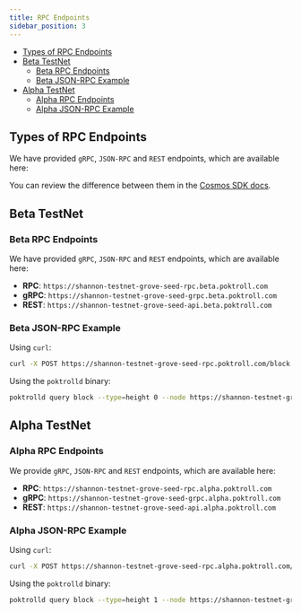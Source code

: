 ```yaml
---
title: RPC Endpoints
sidebar_position: 3
---
```


- [Types of RPC Endpoints](#types-of-rpc-endpoints)
- [Beta TestNet](#beta-testnet)
  - [Beta RPC Endpoints](#beta-rpc-endpoints)
  - [Beta JSON-RPC Example](#beta-json-rpc-example)
- [Alpha TestNet](#alpha-testnet)
  - [Alpha RPC Endpoints](#alpha-rpc-endpoints)
  - [Alpha JSON-RPC Example](#alpha-json-rpc-example)

## Types of RPC Endpoints

We have provided `gRPC`, `JSON-RPC` and `REST` endpoints, which are available here:

You can review the difference between them in the [Cosmos SDK docs](https://docs.cosmos.network/main/learn/advanced/grpc_rest#comparison-table).

## Beta TestNet

### Beta RPC Endpoints

We have provided `gRPC`, `JSON-RPC` and `REST` endpoints, which are available here:

- **RPC**: `https://shannon-testnet-grove-seed-rpc.beta.poktroll.com`
- **gRPC**: `https://shannon-testnet-grove-seed-grpc.beta.poktroll.com`
- **REST**: `https://shannon-testnet-grove-seed-api.beta.poktroll.com`

### Beta JSON-RPC Example

Using `curl`:

```bash
curl -X POST https://shannon-testnet-grove-seed-rpc.poktroll.com/block
```

Using the `poktrolld` binary:

```bash
poktrolld query block --type=height 0 --node https://shannon-testnet-grove-seed-rpc.poktroll.com
```

## Alpha TestNet

### Alpha RPC Endpoints

We provide `gRPC`, `JSON-RPC` and `REST` endpoints, which are available here:

- **RPC**: `https://shannon-testnet-grove-seed-rpc.alpha.poktroll.com`
- **gRPC**: `https://shannon-testnet-grove-seed-grpc.alpha.poktroll.com`
- **REST**: `https://shannon-testnet-grove-seed-api.alpha.poktroll.com`

### Alpha JSON-RPC Example

Using `curl`:

```bash
curl -X POST https://shannon-testnet-grove-seed-rpc.alpha.poktroll.com/block
```

Using the `poktrolld` binary:

```bash
poktrolld query block --type=height 1 --node https://shannon-testnet-grove-seed-rpc.alpha.poktroll.com
```
